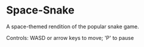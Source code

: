 # Space-Snake
A space-themed rendition of the popular snake game.

Controls: WASD or arrow keys to move; 'P' to pause
